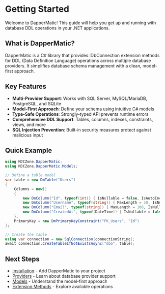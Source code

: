 # Getting Started

Welcome to DapperMatic! This guide will help you get up and running with database DDL operations in your .NET applications.

## What is DapperMatic?

DapperMatic is a C# library that provides IDbConnection extension methods for DDL (Data Definition Language) operations across multiple database providers. It simplifies database schema management with a clean, model-first approach.

## Key Features

- **Multi-Provider Support**: Works with SQL Server, MySQL/MariaDB, PostgreSQL, and SQLite
- **Model-First Approach**: Define your schema using intuitive C# models
- **Type-Safe Operations**: Strongly-typed API prevents runtime errors
- **Comprehensive DDL Support**: Tables, columns, indexes, constraints, views, and more
- **SQL Injection Prevention**: Built-in security measures protect against malicious input

## Quick Example

```csharp
using MJCZone.DapperMatic;
using MJCZone.DapperMatic.Models;

// Define a table model
var table = new DmTable("Users")
{
    Columns = new[]
    {
        new DmColumn("Id", typeof(int)) { IsNullable = false, IsAutoIncrement = true },
        new DmColumn("Username", typeof(string)) { MaxLength = 50, IsNullable = false },
        new DmColumn("Email", typeof(string)) { MaxLength = 100, IsNullable = false },
        new DmColumn("CreatedAt", typeof(DateTime)) { IsNullable = false }
    },
    PrimaryKey = new DmPrimaryKeyConstraint("PK_Users", "Id")
};

// Create the table
using var connection = new SqlConnection(connectionString);
await connection.CreateTableIfNotExistsAsync("dbo", table);
```

## Next Steps

- [Installation](./installation) - Add DapperMatic to your project
- [Providers](./providers) - Learn about database provider support
- [Models](./models) - Understand the model-first approach
- [Extension Methods](/guide/extension-methods/) - Explore available operations
